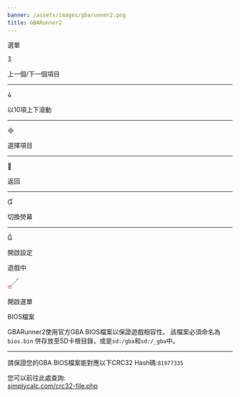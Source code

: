 ```yaml
---
banner: /assets/images/gbarunner2.png
title: GBARunner2
---
```


<div id="menu" class="section-title">選單</div>
<div class="section-body">
    <div class="button-action-group">
        <p class="button-action button">&#xE07D;</p>
        <p class="button-action-text">上一個/下一個項目</p>
    </div>
    <hr>
    <div class="button-action-group">
        <p class="button-action button">&#xE07E;</p>
        <p class="button-action-text">以10項上下滾動</p>
    </div>
    <hr>
    <div class="button-action-group">
        <p class="button-action button">&#xE000;</p>
        <p class="button-action-text">選擇項目</p>
    </div>
    <hr>
    <div class="button-action-group">
        <p class="button-action button">&#xE001;</p>
        <p class="button-action-text">返回</p>
    </div>
    <hr>
    <div class="button-action-group">
        <p class="button-action button">&#xE004;</p>
        <p class="button-action-text">切換熒幕</p>
    </div>
    <hr>
    <div class="button-action-group">
        <p class="button-action button">&#xE005;</p>
        <p class="button-action-text">開啟設定</p>
    </div>
</div>
<div id="in-game" class="section-title">遊戲中</div>
<div class="section-body">
    <div class="button-action-group">
        <p class="button-action"><img src="/assets/images/tap.png" alt="點觸觸摸熒幕"></p>
        <p class="button-action-text">開啟選單</p>
    </div>
</div>
<div id="bios-file" class="section-title">BIOS檔案</div>
<div class="section-body">
    <p>
        GBARunner2使用官方GBA BIOS檔案以保證遊戲相容性。 該檔案必須命名為 <code>bios.bin</code> 併存放至SD卡根目錄，或是<code>sd:/gba</code>和<code>sd:/_gba</code>中。
    </p>
    <hr>
    <p>
        請保證您的GBA BIOS檔案能對應以下CRC32 Hash碼:<code>81977335</code>
    </p>
    <p>
        您可以前往此處查詢:<br><a href="https://simplycalc.com/crc32-file.php">simplycalc.com/crc32-file.php</a>
    </p>
</div>
